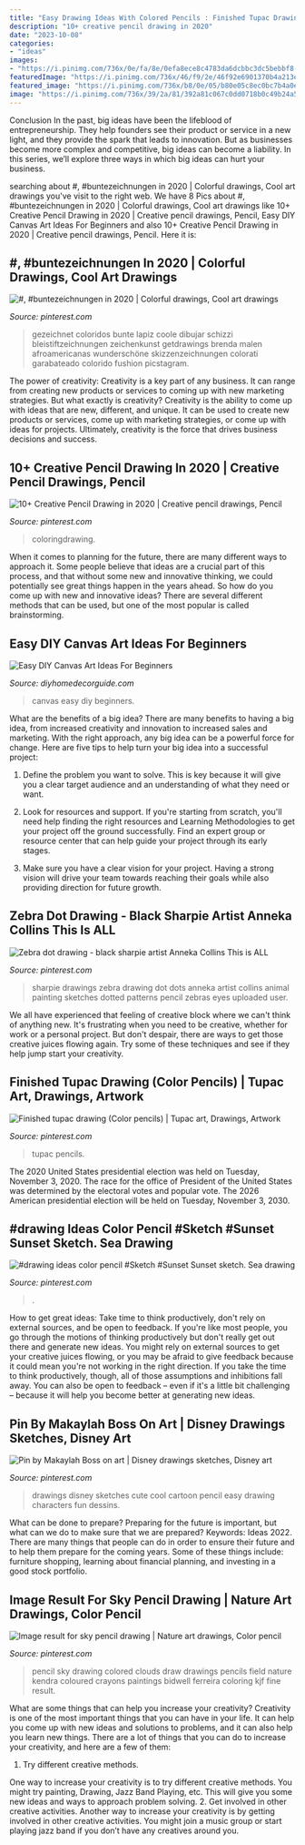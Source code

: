 ```yaml
---
title: "Easy Drawing Ideas With Colored Pencils : Finished Tupac Drawing (color Pencils)"
description: "10+ creative pencil drawing in 2020"
date: "2023-10-08"
categories:
- "ideas"
images:
- "https://i.pinimg.com/736x/0e/fa/8e/0efa8ece8c4783da6dcbbc3dc5bebbf8--sharpie-drawings-black-sharpie.jpg"
featuredImage: "https://i.pinimg.com/736x/46/f9/2e/46f92e6901370b4a213e466781510158.jpg"
featured_image: "https://i.pinimg.com/736x/b8/0e/05/b80e05c8ec0bc7b4a0eb0a080b5bce64.jpg"
image: "https://i.pinimg.com/736x/39/2a/81/392a81c067c0dd0718b0c49b24a5ab3d.jpg"
---
```



Conclusion
In the past, big ideas have been the lifeblood of entrepreneurship. They help founders see their product or service in a new light, and they provide the spark that leads to innovation. But as businesses become more complex and competitive, big ideas can become a liability. In this series, we’ll explore three ways in which big ideas can hurt your business.

	

		
searching about #, #buntezeichnungen in 2020 | Colorful drawings, Cool art drawings you've visit to the right web. We have 8 Pics about #, #buntezeichnungen in 2020 | Colorful drawings, Cool art drawings like 10+ Creative Pencil Drawing in 2020 | Creative pencil drawings, Pencil, Easy DIY Canvas Art Ideas For Beginners and also 10+ Creative Pencil Drawing in 2020 | Creative pencil drawings, Pencil. Here it is:
		
    
## #, #buntezeichnungen In 2020 | Colorful Drawings, Cool Art Drawings

<img loading=lazy src="https://i.pinimg.com/736x/39/2a/81/392a81c067c0dd0718b0c49b24a5ab3d.jpg" onerror="this.onerror=null;this.src='https://tse4.mm.bing.net/th?id=OIP.CN2O-W4bNg8t5B07Ykg-qQHaJ4&amp;pid=15.1';" alt="#, #buntezeichnungen in 2020 | Colorful drawings, Cool art drawings">

_Source: pinterest.com_

>gezeichnet coloridos bunte lapiz coole dibujar schizzi bleistiftzeichnungen zeichenkunst getdrawings brenda malen afroamericanas wunderschöne skizzenzeichnungen colorati garabateado colorido fushion picstagram. 

	

The power of creativity:
Creativity is a key part of any business. It can range from creating new products or services to coming up with new marketing strategies. But what exactly is creativity?
Creativity is the ability to come up with ideas that are new, different, and unique. It can be used to create new products or services, come up with marketing strategies, or come up with ideas for projects. Ultimately, creativity is the force that drives business decisions and success.

    
## 10+ Creative Pencil Drawing In 2020 | Creative Pencil Drawings, Pencil

<img loading=lazy src="https://i.pinimg.com/736x/b8/0e/05/b80e05c8ec0bc7b4a0eb0a080b5bce64.jpg" onerror="this.onerror=null;this.src='https://tse4.mm.bing.net/th?id=OIP.DC_uXMgFGYyWdGiAwzTRaAAAAA&amp;pid=15.1';" alt="10+ Creative Pencil Drawing in 2020 | Creative pencil drawings, Pencil">

_Source: pinterest.com_

>coloringdrawing. 

	

When it comes to planning for the future, there are many different ways to approach it. Some people believe that ideas are a crucial part of this process, and that without some new and innovative thinking, we could potentially see great things happen in the years ahead. So how do you come up with new and innovative ideas? There are several different methods that can be used, but one of the most popular is called brainstorming.

    
## Easy DIY Canvas Art Ideas For Beginners

<img loading=lazy src="http://diyhomedecorguide.com/wp-content/uploads/2014/09/Easy-canvas-art-ideas.jpg" onerror="this.onerror=null;this.src='https://tse2.mm.bing.net/th?id=OIP.nsD8486Iq_wO3P9iCa8NiwHaJ3&amp;pid=15.1';" alt="Easy DIY Canvas Art Ideas For Beginners">

_Source: diyhomedecorguide.com_

>canvas easy diy beginners. 

	

What are the benefits of a big idea?
There are many benefits to having a big idea, from increased creativity and innovation to increased sales and marketing. With the right approach, any big idea can be a powerful force for change. Here are five tips to help turn your big idea into a successful project:
1. Define the problem you want to solve. This is key because it will give you a clear target audience and an understanding of what they need or want.

2. Look for resources and support. If you're starting from scratch, you'll need help finding the right resources and Learning Methodologies to get your project off the ground successfully. Find an expert group or resource center that can help guide your project through its early stages.

3. Make sure you have a clear vision for your project. Having a strong vision will drive your team towards reaching their goals while also providing direction for future growth.

    
## Zebra Dot Drawing - Black Sharpie Artist Anneka Collins This Is ALL

<img loading=lazy src="https://i.pinimg.com/736x/0e/fa/8e/0efa8ece8c4783da6dcbbc3dc5bebbf8--sharpie-drawings-black-sharpie.jpg" onerror="this.onerror=null;this.src='https://tse4.mm.bing.net/th?id=OIP.SA6ENQa_IkyTv43H_nFz_AHaJ4&amp;pid=15.1';" alt="Zebra dot drawing - black sharpie artist Anneka Collins This is ALL">

_Source: pinterest.com_

>sharpie drawings zebra drawing dot dots anneka artist collins animal painting sketches dotted patterns pencil zebras eyes uploaded user. 

	

We all have experienced that feeling of creative block where we can't think of anything new. It's frustrating when you need to be creative, whether for work or a personal project. But don't despair, there are ways to get those creative juices flowing again. Try some of these techniques and see if they help jump start your creativity.

    
## Finished Tupac Drawing (Color Pencils) | Tupac Art, Drawings, Artwork

<img loading=lazy src="https://i.pinimg.com/736x/59/21/e9/5921e98b03b7fbd37214df917dc8cca4--artwork-pencil.jpg" onerror="this.onerror=null;this.src='https://tse4.mm.bing.net/th?id=OIP.Y6GrISOtjOQG9uP6rn97CgHaHa&amp;pid=15.1';" alt="Finished tupac drawing (Color pencils) | Tupac art, Drawings, Artwork">

_Source: pinterest.com_

>tupac pencils. 

	

The 2020 United States presidential election was held on Tuesday, November 3, 2020. The race for the office of President of the United States was determined by the electoral votes and popular vote. The 2026 American presidential election will be held on Tuesday, November 3, 2030.

    
## #drawing Ideas Color Pencil #Sketch #Sunset Sunset Sketch. Sea Drawing

<img loading=lazy src="https://i.pinimg.com/736x/46/f9/2e/46f92e6901370b4a213e466781510158.jpg" onerror="this.onerror=null;this.src='https://tse3.mm.bing.net/th?id=OIP.vknWZ1uDDQGECgr1qxJZnAHaNL&amp;pid=15.1';" alt="#drawing ideas color pencil #Sketch #Sunset Sunset sketch. Sea drawing">

_Source: pinterest.com_

>. 

	

How to get great ideas: Take time to think productively, don't rely on external sources, and be open to feedback.
If you're like most people, you go through the motions of thinking productively but don't really get out there and generate new ideas. You might rely on external sources to get your creative juices flowing, or you may be afraid to give feedback because it could mean you're not working in the right direction. If you take the time to think productively, though, all of those assumptions and inhibitions fall away. You can also be open to feedback – even if it's a little bit challenging – because it will help you become better at generating new ideas.

    
## Pin By Makaylah Boss On Art | Disney Drawings Sketches, Disney Art

<img loading=lazy src="https://i.pinimg.com/736x/98/84/52/98845244fd743f3a9f08f714c212b2c9.jpg" onerror="this.onerror=null;this.src='https://tse1.mm.bing.net/th?id=OIP.VbYuq5LZpcJWMqgRp6zPowHaG3&amp;pid=15.1';" alt="Pin by Makaylah Boss on art | Disney drawings sketches, Disney art">

_Source: pinterest.com_

>drawings disney sketches cute cool cartoon pencil easy drawing characters fun dessins. 

	

What can be done to prepare?
Preparing for the future is important, but what can we do to make sure that we are prepared? Keywords: Ideas 2022. There are many things that people can do in order to ensure their future and to help them prepare for the coming years. Some of these things include: furniture shopping, learning about financial planning, and investing in a good stock portfolio.

    
## Image Result For Sky Pencil Drawing | Nature Art Drawings, Color Pencil

<img loading=lazy src="https://i.pinimg.com/736x/2e/bf/49/2ebf499ceaad18a1bf4eb5955340beb6.jpg" onerror="this.onerror=null;this.src='https://tse1.mm.bing.net/th?id=OIP.38OoVL9zeot23g6nzMeXRwHaHd&amp;pid=15.1';" alt="Image result for sky pencil drawing | Nature art drawings, Color pencil">

_Source: pinterest.com_

>pencil sky drawing colored clouds draw drawings pencils field nature kendra coloured crayons paintings bidwell ferreira coloring kjf fine result. 

	

What are some things that can help you increase your creativity?
Creativity is one of the most important things that you can have in your life. It can help you come up with new ideas and solutions to problems, and it can also help you learn new things. There are a lot of things that you can do to increase your creativity, and here are a few of them: 
1. Try different creative methods.

One way to increase your creativity is to try different creative methods. You might try painting, Drawing, Jazz Band Playing, etc. This will give you some new ideas and ways to approach problem solving. 
2. Get involved in other creative activities.
Another way to increase your creativity is by getting involved in other creative activities. You might join a music group or start playing jazz band if you don’t have any creatives around you.

